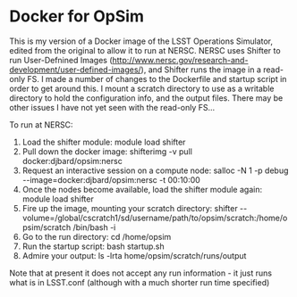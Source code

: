 # Docker for OpSim
This is my version of a Docker image of the LSST Operations Simulator, edited from the original to allow it to run at NERSC. NERSC uses Shifter to run User-Defnined Images (http://www.nersc.gov/research-and-development/user-defined-images/), and Shifter runs the image in a read-only FS. I made a number of changes to the Dockerfile and startup script in order to get around this. I mount a scratch directory to use as a writable directory to hold the configuration info, and the output files. 
There may be other issues I have not yet seen with the read-only FS...

To run at NERSC: 

1. Load the shifter module: module load shifter
2. Pull down the docker image: shifterimg -v pull docker:djbard/opsim:nersc
3. Request an interactive session on a compute node: salloc -N 1 -p debug --image=docker:djbard/opsim:nersc -t 00:10:00
4. Once the nodes become available, load the shifter module again: module load shifter
5. Fire up the image, mounting your scratch directory: shifter  --volume=/global/cscratch1/sd/username/path/to/opsim/scratch:/home/opsim/scratch /bin/bash -i
6. Go to the run directory: cd /home/opsim
7. Run the startup script: bash startup.sh 
8. Admire your output: ls -lrta home/opsim/scratch/runs/output

Note that at present it does not accept any run information - it just runs what is in LSST.conf (although with a much shorter run time specified)
